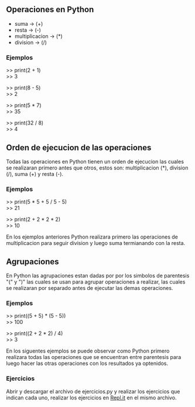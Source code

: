 ## Operaciones en Python

  * suma           ->  (+)
  * resta          ->  (-)
  * multiplicacion ->  (*)
  * division       ->  (/)

### Ejemplos

\>> print(2 + 1)\
\>> 3

\>> print(8 - 5)\
\>> 2

\>> print(5 * 7)\
\>> 35

\>> print(32 / 8)\
\>> 4

## Orden de ejecucion de las operaciones

Todas las operaciones en Python tienen un orden de ejecucion las cuales se realizaran primero antes que otros, estos son: multiplicacion (*), division (/), suma (+) y resta (-).

### Ejemplos

\>> print(5 * 5 + 5 / 5 - 5)\
\>> 21

\>> print(2 + 2 * 2 * 2)\
\>> 10

En los ejemplos anteriores Python realizara primero las operaciones de multiplicacion para seguir division y luego suma termianando con la resta.

## Agrupaciones

En Python las agrupaciones estan dadas por por los simbolos de parentesis "(" y ")" las cuales se usan para agrupar operaciones a realizar, las cuales se realizaran por separado antes de ejecutar las demas operaciones.

### Ejemplos

\>> print((5 + 5) * (5 - 5))\
\>> 100

\>> print((2 + 2 * 2) / 4)\
\>> 3

En los siguentes ejemplos se puede observar como Python primero realizara todas las operaciones que se encuentran entre parentesis para luego hacer las otras operaciones con los resultados ya optenidos.

### Ejercicios 

Abrir y descargar el archivo de ejercicios.py y realizar los ejercicios que indican cada uno, realizar los ejercicios en [Repl.it](https://repl.it/) en el mismo archivo.

